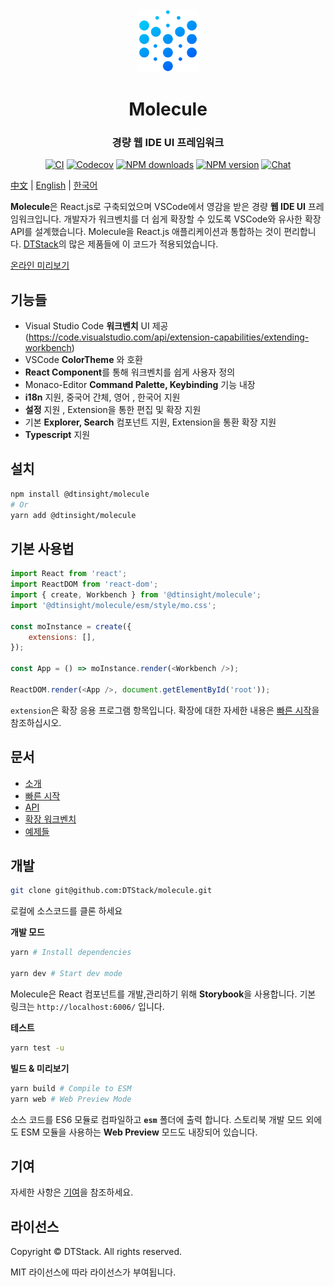 <div align="center">

 <img src="./website/static/img/logo@3x.png" width="20%" height="20%" alt="watchman-logo" />
 <h1>Molecule</h1>
 <h3>경량 웹 IDE UI 프레임워크</h3>

[![CI][ci-image]][ci-url] [![Codecov][codecov-image]][codecov-url] [![NPM downloads][download-img]][download-url] [![NPM version][npm-version]][npm-version-url] [![Chat][online-chat-img]][online-chat-url]

</div>

[ci-image]: https://github.com/DTStack/molecule/actions/workflows/main.yml/badge.svg
[ci-url]: https://github.com/DTStack/molecule/actions/workflows/main.yml
[codecov-image]: https://codecov.io/gh/DTStack/molecule/branch/main/graph/badge.svg?token=PDjbCBo6qz
[codecov-url]: https://codecov.io/gh/DTStack/molecule
[download-img]: https://img.shields.io/npm/dm/@dtinsight/molecule.svg?style=flat
[download-url]: https://www.npmjs.com/package/@dtinsight/molecule
[npm-version]: https://img.shields.io/npm/v/@dtinsight/molecule.svg?style=flat-square
[npm-version-url]: https://www.npmjs.com/package/@dtinsight/molecule
[online-chat-img]: https://img.shields.io/discord/920616811261743104?logo=Molecule
[online-chat-url]: https://discord.com/invite/b62gpHwNA7

[中文](./README-zhCN.md) | [English](./README.md) | [한국어](./README-koKR.md)

**Molecule**은 React.js로 구축되었으며 VSCode에서 영감을 받은 경량 **웹 IDE UI** 프레임워크입니다. 개발자가 워크벤치를 더 쉽게 확장할 수 있도록 VSCode와 유사한 확장 API를 설계했습니다. Molecule을 React.js 애플리케이션과 통합하는 것이 편리합니다. [DTStack](https://www.dtstack.com/)의 많은 제품들에 이 코드가 적용되었습니다.

[온라인 미리보기](https://dtstack.github.io/molecule-examples/#/)

## 기능들

-   Visual Studio Code **워크벤치** UI 제공  
    (https://code.visualstudio.com/api/extension-capabilities/extending-workbench)
-   VSCode **ColorTheme** 와 호환
-   **React Component**를 통해 워크벤치를 쉽게 사용자 정의
-   Monaco-Editor **Command Palette, Keybinding** 기능 내장
-   **i18n** 지원, 중국어 간체, 영어 , 한국어 지원
-   **설정** 지원 , Extension을 통한 편집 및 확장 지원
-   기본 **Explorer, Search** 컴포넌트 지원, Extension을 통환 확장 지원
-   **Typescript** 지원

## 설치

```bash
npm install @dtinsight/molecule
# Or
yarn add @dtinsight/molecule
```

## 기본 사용법

```javascript
import React from 'react';
import ReactDOM from 'react-dom';
import { create, Workbench } from '@dtinsight/molecule';
import '@dtinsight/molecule/esm/style/mo.css';

const moInstance = create({
    extensions: [],
});

const App = () => moInstance.render(<Workbench />);

ReactDOM.render(<App />, document.getElementById('root'));
```

`extension`은 확장 응용 프로그램 항목입니다. 확장에 대한 자세한 내용은 [빠른 시작](https://dtstack.github.io/molecule/docs/quick-start)을 참조하십시오.

## 문서

-   [소개](https://dtstack.github.io/molecule/docs/introduction)
-   [빠른 시작](https://dtstack.github.io/molecule/docs/quick-start)
-   [API](https://dtstack.github.io/molecule/docs/api)
-   [확장 워크벤치](https://dtstack.github.io/molecule/docs/guides/extend-workbench)
-   [예제들](https://github.com/DTStack/molecule-examples)

## 개발

```bash
git clone git@github.com:DTStack/molecule.git
```

로컬에 소스코드를 클론 하세요

**개발 모드**

```bash
yarn # Install dependencies

yarn dev # Start dev mode
```

Molecule은 React 컴포넌트를 개발,관리하기 위해 **Storybook**을 사용합니다.
기본 링크는 `http://localhost:6006/` 입니다.

**테스트**

```bash
yarn test -u
```

**빌드 & 미리보기**

```bash
yarn build # Compile to ESM
yarn web # Web Preview Mode
```

소스 코드를 ES6 모듈로 컴파일하고 **`esm`** 폴더에 출력 합니다. 스토리북 개발 모드 외에도 ESM 모듈을 사용하는 **Web Preview** 모드도 내장되어 있습니다.

## 기여

자세한 사항은 [기여](./CONTRIBUTING.md)을 참조하세요.

## 라이선스

Copyright © DTStack. All rights reserved.

MIT 라이선스에 따라 라이선스가 부여됩니다.

